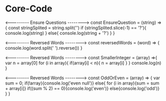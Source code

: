 # Core-Code

<--------- Ensure Questions -------->
const EnsureQuestion = (string) => {
  const stringSplited = string.split('')
  if (stringSplited.slice(-1) == '?'){
    console.log(string)
  }
  else{
    console.log(string + '?')
  }
}

<--------- Reversed Words -------->
const reversedWords = (word) => {
  console.log(word.split(' ').reverse())
}

<--------- Reversed Words -------->
const SmallerInteger = (array) =>{
  var n = array[0]
  for (i in array){
    if(array[i] < n){
      n = array[i]
    }
  }
  console.log(n)
}

<--------- Reversed Words -------->
const OddOrEven = (array) => {
  var sum = 0;
  if(!array){console.log('even null')}
  else{
    for (i in array){sum = sum + array[i]}
    if((sum % 2) == 0){console.log('even')}
    else{console.log('odd')}
  }
}
